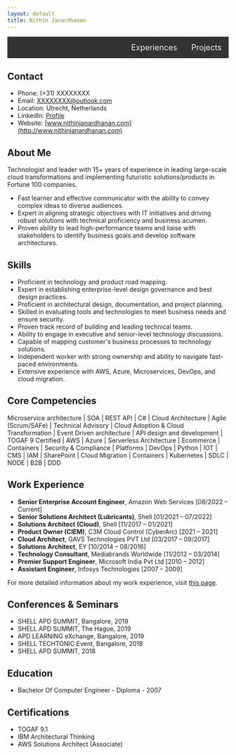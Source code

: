 ```yaml
---
layout: default
title: Nithin Janardhanan
---
```


<div style="overflow: hidden; background-color: #333;">
    <div style="float: right;">
        <a href="pages/experience.html" style="float: left; display: block; color: #f2f2f2; text-align: center; padding: 14px 16px; text-decoration: none; font-size: 18px;">Experiences</a>
        <a href="pages/projects.html" style="float: left; display: block; color: #f2f2f2; text-align: center; padding: 14px 16px; text-decoration: none; font-size: 18px;">Projects</a>
    </div>
</div>


 

## Contact
- Phone: (+31) XXXXXXXX
- Email: XXXXXXXX@outlook.com
- Location: Utrecht, Netherlands
- LinkedIn: [Profile](https://www.linkedin.com/in/janardhanannithin/)
- Website: [www.nithinjanardhanan.com](http://www.nithinjanardhanan.com)

## About Me

Technologist and leader with 15+ years of experience in leading large-scale cloud transformations and implementing futuristic solutions/products in Fortune 100 companies. 

- Fast learner and effective communicator with the ability to convey complex ideas to diverse audiences.
- Expert in aligning strategic objectives with IT initiatives and driving robust solutions with technical proficiency and business acumen.
- Proven ability to lead high-performance teams and liaise with stakeholders to identify business goals and develop software architectures.

## Skills
- Proficient in technology and product road mapping.
- Expert in establishing enterprise-level design governance and best design practices.
- Proficient in architectural design, documentation, and project planning.
- Skilled in evaluating tools and technologies to meet business needs and ensure security.
- Proven track record of building and leading technical teams.
- Ability to engage in executive and senior-level technology discussions.
- Capable of mapping customer's business processes to technology solutions.
- Independent worker with strong ownership and ability to navigate fast-paced environments.
- Extensive experience with AWS, Azure, Microservices, DevOps, and cloud migration.

## Core Competencies
Microservice architecture | SOA | REST API | C# | Cloud Architecture | Agile (Scrum/SAFe) | Technical Advisory | Cloud Adoption & Cloud Transformation | Event Driven architecture | API design and development | TOGAF 9 Certified | AWS | Azure | Serverless Architecture | Ecommerce | Containers | Security & Compliance | Platforms | DevOps | Python | IOT | CMS | IAM | SharePoint | Cloud Migration | Containers | Kubernetes | SDLC | NODE | B2B | DDD 

## Work Experience
- **Senior Enterprise Account Engineer**, Amazon Web Services [08/2022 – Current]
- **Senior Solutions Architect (Lubricants)**, Shell [01/2021 – 07/2022]
- **Solutions Architect (Cloud)**, Shell [11/2017 – 01/2021]
- **Product Owner (CIEM)**, C3M Cloud Control (CyberArc) [2021 – 2021]
- **Cloud Architect**, GAVS Technologies PVT Ltd [03/2017 – 09/2017]
- **Solutions Architect**, EY [10/2014 – 08/2016]
- **Technology Consultant**, Mediabrands Worldwide [11/2012 – 03/2014]
- **Premier Support Engineer**, Microsoft India Pvt Ltd [2010 – 2012]
- **Assistant Engineer**, Infosys Technologies [2007 – 2009]

For more detailed information about my work experience, visit [this page](pages/experience.md).

## Conferences & Seminars
- SHELL APD SUMMIT, Bangalore, 2019
- SHELL APD SUMMIT, The Hague, 2019
- APD LEARNING eXchange, Bangalore, 2019
- SHELL TECHTONIC Event, Bangalore, 2018
- SHELL APD SUMMIT, 2018

## Education
- Bachelor Of Computer Engineer - Diploma - 2007

## Certifications
- TOGAF 9.1
- IBM Architectural Thinking
- AWS Solutions Architect (Associate)

